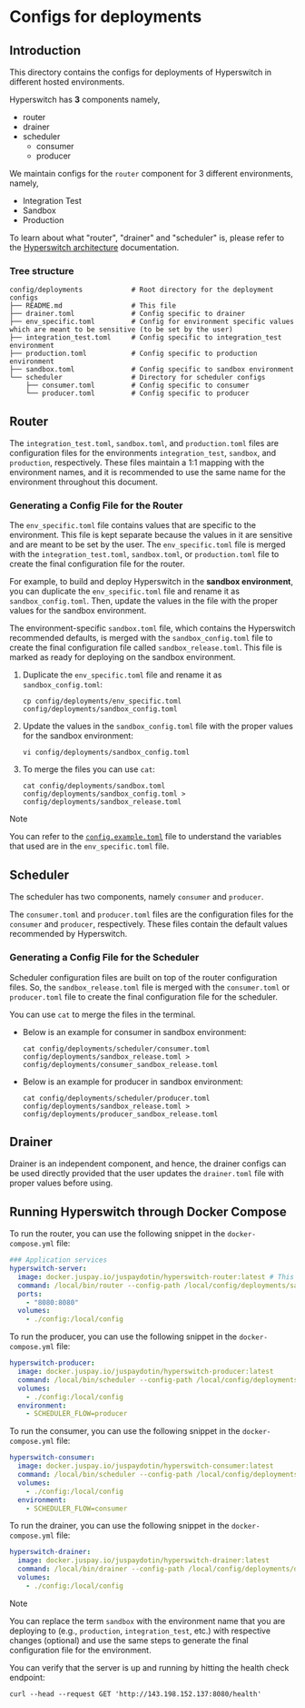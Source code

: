 # Configs for deployments

## Introduction

This directory contains the configs for deployments of Hyperswitch in different hosted environments.

Hyperswitch has **3** components namely,

- router
- drainer
- scheduler
  - consumer
  - producer

We maintain configs for the `router` component for 3 different environments, namely,

- Integration Test
- Sandbox
- Production

To learn about what "router", "drainer" and "scheduler" is, please refer to the [Hyperswitch architecture][architecture] documentation.

### Tree structure

```text
config/deployments            # Root directory for the deployment configs
├── README.md                 # This file
├── drainer.toml              # Config specific to drainer
├── env_specific.toml         # Config for environment specific values which are meant to be sensitive (to be set by the user)
├── integration_test.toml     # Config specific to integration_test environment
├── production.toml           # Config specific to production environment
├── sandbox.toml              # Config specific to sandbox environment
└── scheduler                 # Directory for scheduler configs
    ├── consumer.toml         # Config specific to consumer
    └── producer.toml         # Config specific to producer
```

## Router

The `integration_test.toml`, `sandbox.toml`, and `production.toml` files are configuration files for the environments `integration_test`, `sandbox`, and `production`, respectively. These files maintain a 1:1 mapping with the environment names, and it is recommended to use the same name for the environment throughout this document.

### Generating a Config File for the Router

The `env_specific.toml` file contains values that are specific to the environment. This file is kept separate because the values in it are sensitive and are meant to be set by the user. The `env_specific.toml` file is merged with the `integration_test.toml`, `sandbox.toml`, or `production.toml` file to create the final configuration file for the router.

For example, to build and deploy Hyperswitch in the **sandbox environment**, you can duplicate the `env_specific.toml` file and rename it as `sandbox_config.toml`. Then, update the values in the file with the proper values for the sandbox environment.

The environment-specific `sandbox.toml` file, which contains the Hyperswitch recommended defaults, is merged with the `sandbox_config.toml` file to create the final configuration file called `sandbox_release.toml`. This file is marked as ready for deploying on the sandbox environment.

1. Duplicate the `env_specific.toml` file and rename it as `sandbox_config.toml`:

   ```shell
   cp config/deployments/env_specific.toml config/deployments/sandbox_config.toml
   ```

2. Update the values in the `sandbox_config.toml` file with the proper values for the sandbox environment:

   ```shell
   vi config/deployments/sandbox_config.toml
   ```

3. To merge the files you can use `cat`:

   ```shell
   cat config/deployments/sandbox.toml config/deployments/sandbox_config.toml > config/deployments/sandbox_release.toml
   ```

> [!NOTE]
> You can refer to the [`config.example.toml`][config_example] file to understand the variables that used are in the `env_specific.toml` file.

## Scheduler

The scheduler has two components, namely `consumer` and `producer`.

The `consumer.toml` and `producer.toml` files are the configuration files for the `consumer` and `producer`, respectively. These files contain the default values recommended by Hyperswitch.

### Generating a Config File for the Scheduler

Scheduler configuration files are built on top of the router configuration files. So, the `sandbox_release.toml` file is merged with the `consumer.toml` or `producer.toml` file to create the final configuration file for the scheduler.

You can use `cat` to merge the files in the terminal.

- Below is an example for consumer in sandbox environment:

  ```shell
  cat config/deployments/scheduler/consumer.toml config/deployments/sandbox_release.toml > config/deployments/consumer_sandbox_release.toml
  ```

- Below is an example for producer in sandbox environment:

  ```shell
  cat config/deployments/scheduler/producer.toml config/deployments/sandbox_release.toml > config/deployments/producer_sandbox_release.toml
  ```

## Drainer

Drainer is an independent component, and hence, the drainer configs can be used directly provided that the user updates the `drainer.toml` file with proper values before using.

## Running Hyperswitch through Docker Compose

To run the router, you can use the following snippet in the `docker-compose.yml` file:

```yaml
### Application services
hyperswitch-server:
  image: docker.juspay.io/juspaydotin/hyperswitch-router:latest # This pulls the latest image from Docker Hub. If you wish to use a version without added features (like KMS), you can replace `latest` with `standalone`. However, please note that the standalone version is not recommended for production use.
  command: /local/bin/router --config-path /local/config/deployments/sandbox_release.toml # <--- Change this to the config file that is generated for the environment.
  ports:
    - "8080:8080"
  volumes:
    - ./config:/local/config
```

To run the producer, you can use the following snippet in the `docker-compose.yml` file:

```yaml
hyperswitch-producer:
  image: docker.juspay.io/juspaydotin/hyperswitch-producer:latest
  command: /local/bin/scheduler --config-path /local/config/deployments/producer_sandbox_release.toml # <--- Change this to the config file that is generated for the environment.
  volumes:
    - ./config:/local/config
  environment:
    - SCHEDULER_FLOW=producer
```

To run the consumer, you can use the following snippet in the `docker-compose.yml` file:

```yaml
hyperswitch-consumer:
  image: docker.juspay.io/juspaydotin/hyperswitch-consumer:latest
  command: /local/bin/scheduler --config-path /local/config/deployments/consumer_sandbox_release.toml # <--- Change this to the config file that is generated for the environment
  volumes:
    - ./config:/local/config
  environment:
    - SCHEDULER_FLOW=consumer
```

To run the drainer, you can use the following snippet in the `docker-compose.yml` file:

```yaml
hyperswitch-drainer:
  image: docker.juspay.io/juspaydotin/hyperswitch-drainer:latest
  command: /local/bin/drainer --config-path /local/config/deployments/drainer.toml
  volumes:
    - ./config:/local/config
```

> [!NOTE]
> You can replace the term `sandbox` with the environment name that you are deploying to (e.g., `production`, `integration_test`, etc.) with respective changes (optional) and use the same steps to generate the final configuration file for the environment.

You can verify that the server is up and running by hitting the health check endpoint:

```shell
curl --head --request GET 'http://143.198.152.137:8080/health'
```

[architecture]: /docs/architecture.md
[config_example]: /config/config.example.toml
